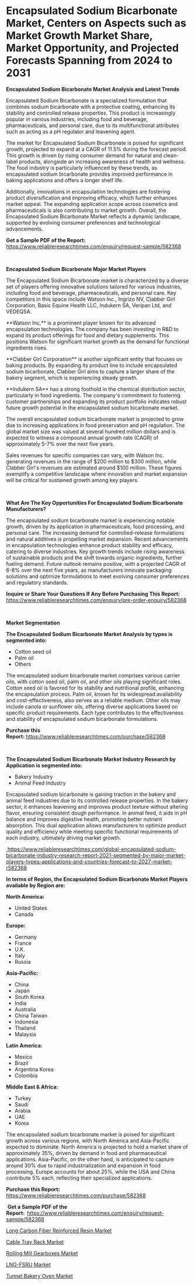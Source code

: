 <p><h1>Encapsulated Sodium Bicarbonate Market, Centers on Aspects such as Market Growth Market Share, Market Opportunity, and Projected Forecasts Spanning from 2024 to 2031</h1></p><p><strong>Encapsulated Sodium Bicarbonate Market Analysis and Latest Trends</strong></p>
<p><p>Encapsulated Sodium Bicarbonate is a specialized formulation that combines sodium bicarbonate with a protective coating, enhancing its stability and controlled release properties. This product is increasingly popular in various industries, including food and beverage, pharmaceuticals, and personal care, due to its multifunctional attributes such as acting as a pH regulator and leavening agent.</p><p>The market for Encapsulated Sodium Bicarbonate is poised for significant growth, projected to expand at a CAGR of 11.5% during the forecast period. This growth is driven by rising consumer demand for natural and clean-label products, alongside an increasing awareness of health and wellness. The food industry is particularly influenced by these trends, as encapsulated sodium bicarbonate provides improved performance in baking applications and offers a longer shelf life.</p><p>Additionally, innovations in encapsulation technologies are fostering product diversification and improving efficacy, which further enhances market appeal. The expanding application scope across cosmetics and pharmaceuticals is also contributing to market growth. Overall, the Encapsulated Sodium Bicarbonate Market reflects a dynamic landscape, supported by evolving consumer preferences and technological advancements.</p></p>
<p><strong>Get a Sample PDF of the Report:&nbsp;</strong> <a href="https://www.reliableresearchtimes.com/enquiry/request-sample/582368?utm_campaign=1619&utm_medium=2&utm_source=Github&utm_content=ia&utm_term=12102024&utm_id=encapsulated-sodium-bicarbonate">https://www.reliableresearchtimes.com/enquiry/request-sample/582368</a></p>
<p>&nbsp;</p>
<p><strong>Encapsulated Sodium Bicarbonate Major Market Players</strong></p>
<p><p>The Encapsulated Sodium Bicarbonate market is characterized by a diverse set of players offering innovative solutions tailored for various industries, including food and beverage, pharmaceuticals, and personal care. Key competitors in this space include Watson Inc., Ingrizo NV, Clabber Girl Corporation, Basic Equine Health LLC, Indukern SA, Veripan Ltd, and VEDEQSA.</p><p>**Watson Inc.** is a prominent player known for its advanced encapsulation technologies. The company has been investing in R&D to expand its product offerings for food and dietary supplements. This positions Watson for significant market growth as the demand for functional ingredients rises.</p><p>**Clabber Girl Corporation** is another significant entity that focuses on baking products. By expanding its product line to include encapsulated sodium bicarbonate, Clabber Girl aims to capture a larger share of the bakery segment, which is experiencing steady growth.</p><p>**Indukern SA** has a strong foothold in the chemical distribution sector, particularly in food ingredients. The company's commitment to fostering customer partnerships and expanding its product portfolio indicates robust future growth potential in the encapsulated sodium bicarbonate market.</p><p>The overall encapsulated sodium bicarbonate market is projected to grow due to increasing applications in food preservation and pH regulation. The global market size was valued at several hundred million dollars and is expected to witness a compound annual growth rate (CAGR) of approximately 5-7% over the next five years.</p><p>Sales revenues for specific companies can vary, with Watson Inc. generating revenues in the range of $200 million to $300 million, while Clabber Girl's revenues are estimated around $100 million. These figures exemplify a competitive landscape where innovation and market expansion will be critical for sustained growth among key players.</p></p>
<p>&nbsp;</p>
<p><strong>What Are The Key Opportunities For Encapsulated Sodium Bicarbonate Manufacturers?</strong></p>
<p><p>The encapsulated sodium bicarbonate market is experiencing notable growth, driven by its application in pharmaceuticals, food processing, and personal care. The increasing demand for controlled-release formulations and natural additives is propelling market expansion. Recent advancements in encapsulation technologies enhance product stability and efficacy, catering to diverse industries. Key growth trends include rising awareness of sustainable products and the shift towards organic ingredients, further fueling demand. Future outlook remains positive, with a projected CAGR of 6-8% over the next five years, as manufacturers innovate packaging solutions and optimize formulations to meet evolving consumer preferences and regulatory standards.</p></p>
<p><strong>Inquire or Share Your Questions If Any Before Purchasing This Report:</strong> <a href="https://www.reliableresearchtimes.com/enquiry/pre-order-enquiry/582368?utm_campaign=1619&utm_medium=2&utm_source=Github&utm_content=ia&utm_term=12102024&utm_id=encapsulated-sodium-bicarbonate">https://www.reliableresearchtimes.com/enquiry/pre-order-enquiry/582368</a></p>
<p>&nbsp;</p>
<p><strong>Market Segmentation</strong></p>
<p><strong>The Encapsulated Sodium Bicarbonate Market Analysis by types is segmented into:</strong></p>
<p><ul><li>Cotton seed oil</li><li>Palm oil</li><li>Others</li></ul></p>
<p><p>The encapsulated sodium bicarbonate market comprises various carrier oils, with cotton seed oil, palm oil, and other oils playing significant roles. Cotton seed oil is favored for its stability and nutritional profile, enhancing the encapsulation process. Palm oil, known for its widespread availability and cost-effectiveness, also serves as a reliable medium. Other oils may include canola or sunflower oils, offering diverse applications based on specific product requirements. Each type contributes to the effectiveness and stability of encapsulated sodium bicarbonate formulations.</p></p>
<p><strong>Purchase this Report:&nbsp;</strong><a href="https://www.reliableresearchtimes.com/purchase/582368?utm_campaign=1619&utm_medium=2&utm_source=Github&utm_content=ia&utm_term=12102024&utm_id=encapsulated-sodium-bicarbonate">https://www.reliableresearchtimes.com/purchase/582368</a></p>
<p>&nbsp;</p>
<p><strong>The Encapsulated Sodium Bicarbonate Market Industry Research by Application is segmented into:</strong></p>
<p><ul><li>Bakery Industry</li><li>Animal Feed Industry</li></ul></p>
<p><p>Encapsulated sodium bicarbonate is gaining traction in the bakery and animal feed industries due to its controlled release properties. In the bakery sector, it enhances leavening and improves product texture without altering flavor, ensuring consistent dough performance. In animal feed, it aids in pH balance and improves digestive health, promoting better nutrient absorption. This dual application allows manufacturers to optimize product quality and efficiency while meeting specific functional requirements of each industry, ultimately driving market growth.</p></p>
<p><a href="https://www.reliableresearchtimes.com/global-encapsulated-sodium-bicarbonate-industry-research-report-2021-segmented-by-major-market-players-types-applications-and-countries-forecast-to-2027-market-r582368?utm_campaign=1619&utm_medium=2&utm_source=Github&utm_content=ia&utm_term=12102024&utm_id=encapsulated-sodium-bicarbonate">&nbsp;https://www.reliableresearchtimes.com/global-encapsulated-sodium-bicarbonate-industry-research-report-2021-segmented-by-major-market-players-types-applications-and-countries-forecast-to-2027-market-r582368</a></p>
<p><strong>In terms of Region, the Encapsulated Sodium Bicarbonate Market Players available by Region are:</strong></p>
<p>
    <p> <strong> North America: </strong>
        <ul>
            <li>United States</li>
            <li>Canada</li>
        </ul>
        </p> 
    <p> <strong> Europe: </strong>
        <ul>
            <li>Germany</li>
            <li>France</li>
            <li>U.K.</li>
            <li>Italy</li>
            <li>Russia</li>
        </ul>
        </p> 
    <p> <strong> Asia-Pacific: </strong>
        <ul>
            <li>China</li>
            <li>Japan</li>
            <li>South Korea</li>
            <li>India</li>
            <li>Australia</li>
            <li>China Taiwan</li>
            <li>Indonesia</li>
            <li>Thailand</li>
            <li>Malaysia</li>
        </ul>
        </p> 
    <p> <strong> Latin America: </strong>
        <ul>
            <li>Mexico</li>
            <li>Brazil</li>
            <li>Argentina Korea</li>
            <li>Colombia</li>
        </ul>
        </p> 
    <p> <strong> Middle East & Africa: </strong>
        <ul>
            <li>Turkey</li>
            <li>Saudi</li>
            <li>Arabia</li>
            <li>UAE</li>
            <li>Korea</li>
        </ul>
    </p>
    </p>
<p><p>The encapsulated sodium bicarbonate market is poised for significant growth across various regions, with North America and Asia-Pacific expected to dominate. North America is projected to hold a market share of approximately 35%, driven by demand in food and pharmaceutical applications. Asia-Pacific, on the other hand, is anticipated to capture around 30% due to rapid industrialization and expansion in food processing. Europe accounts for about 25%, while the USA and China contribute 5% each, reflecting their specialized applications.</p></p>
<p><strong>Purchase this Report: </strong><a href="https://www.reliableresearchtimes.com/purchase/582368?utm_campaign=1619&utm_medium=2&utm_source=Github&utm_content=ia&utm_term=12102024&utm_id=encapsulated-sodium-bicarbonate">https://www.reliableresearchtimes.com/purchase/582368</a></p>
<p>&nbsp;<strong>Get a Sample PDF of the Report:&nbsp;&nbsp;</strong><a href="https://www.reliableresearchtimes.com/enquiry/request-sample/582368?utm_campaign=1619&utm_medium=2&utm_source=Github&utm_content=ia&utm_term=12102024&utm_id=encapsulated-sodium-bicarbonate">https://www.reliableresearchtimes.com/enquiry/request-sample/582368</a></p>
<p><strong></strong></p>
<p><p><a href="https://www.linkedin.com/pulse/long-carbon-fiber-reinforced-resin-mosaic-piecing-together-6z4gc?utm_campaign=1619&utm_medium=2&utm_source=Github&utm_content=ia&utm_term=12102024&utm_id=encapsulated-sodium-bicarbonate">Long Carbon Fiber Reinforced Resin Market</a></p><p><a href="https://github.com/SanjidaMahmud54/Market-Research-Report-List-1/blob/main/cable-tray-rack-market.md?utm_campaign=1619&utm_medium=2&utm_source=Github&utm_content=ia&utm_term=12102024&utm_id=encapsulated-sodium-bicarbonate">Cable Tray Rack Market</a></p><p><a href="https://www.linkedin.com/pulse/emerging-trends-rolling-mill-gearboxes-market-global-xa1oc?utm_campaign=1619&utm_medium=2&utm_source=Github&utm_content=ia&utm_term=12102024&utm_id=encapsulated-sodium-bicarbonate">Rolling Mill Gearboxes Market</a></p><p><a href="https://github.com/WashimHussain441/Market-Research-Report-List-1/blob/main/lng-fsru-market.md?utm_campaign=1619&utm_medium=2&utm_source=Github&utm_content=ia&utm_term=12102024&utm_id=encapsulated-sodium-bicarbonate">LNG-FSRU Market</a></p><p><a href="https://www.linkedin.com/pulse/tunnel-bakery-oven-market-segmentation-in-depth-analysis-ykane?utm_campaign=1619&utm_medium=2&utm_source=Github&utm_content=ia&utm_term=12102024&utm_id=encapsulated-sodium-bicarbonate">Tunnel Bakery Oven Market</a></p></p>